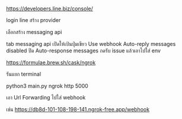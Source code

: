 https://developers.line.biz/console/

login line สร้าง provider

เลือกสร้าง messaging api


tab messaging api
    เปิดให้เป้นปุ่มเขียว Use webhook 
    Auto-reply messages disabled
    ปิด Auto-response messages
    กดรับ issue แล้วเอาไปใส่ env

https://formulae.brew.sh/cask/ngrok

รันแยก terminal

python3 main.py
ngrok http 5000

เอา Url Forwarding ไปใส่ webhook

เช่น https://db8d-101-108-198-141.ngrok-free.app/webhook